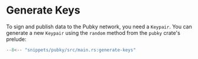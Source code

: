 # Generate Keys

To sign and publish data to the Pubky network, you need a `Keypair`. You can generate a new `Keypair` using the `random` method from the `pubky` crate's prelude:

```rust
--8<-- "snippets/pubky/src/main.rs:generate-keys"
```
